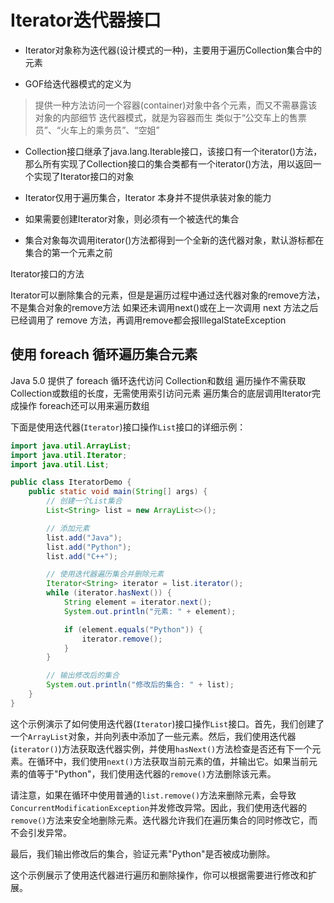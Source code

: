# Iterator迭代器接口

- Iterator对象称为迭代器(设计模式的一种)，主要用于遍历Collection集合中的元素

- GOF给迭代器模式的定义为

> 提供一种方法访问一个容器(container)对象中各个元素，而又不需暴露该对象的内部细节
迭代器模式，就是为容器而生
类似于“公交车上的售票员”、“火车上的乘务员”、“空姐”

- Collection接口继承了java.lang.Iterable接口，该接口有一个iterator()方法，那么所有实现了Collection接口的集合类都有一个iterator()方法，用以返回一个实现了Iterator接口的对象

- Iterator仅用于遍历集合，Iterator 本身并不提供承装对象的能力

- 如果需要创建Iterator对象，则必须有一个被迭代的集合

- 集合对象每次调用iterator()方法都得到一个全新的迭代器对象，默认游标都在集合的第一个元素之前

Iterator接口的方法

Iterator可以删除集合的元素，但是是遍历过程中通过迭代器对象的remove方法，不是集合对象的remove方法
如果还未调用next()或在上一次调用 next 方法之后已经调用了 remove 方法，再调用remove都会报IllegalStateException

## 使用 foreach 循环遍历集合元素

Java 5.0 提供了 foreach 循环迭代访问 Collection和数组
遍历操作不需获取Collection或数组的长度，无需使用索引访问元素
遍历集合的底层调用Iterator完成操作
foreach还可以用来遍历数组

下面是使用迭代器(`Iterator`)接口操作`List`接口的详细示例：

```java
import java.util.ArrayList;
import java.util.Iterator;
import java.util.List;

public class IteratorDemo {
    public static void main(String[] args) {
        // 创建一个List集合
        List<String> list = new ArrayList<>();

        // 添加元素
        list.add("Java");
        list.add("Python");
        list.add("C++");

        // 使用迭代器遍历集合并删除元素
        Iterator<String> iterator = list.iterator();
        while (iterator.hasNext()) {
            String element = iterator.next();
            System.out.println("元素: " + element);

            if (element.equals("Python")) {
                iterator.remove();
            }
        }

        // 输出修改后的集合
        System.out.println("修改后的集合: " + list);
    }
}
```

这个示例演示了如何使用迭代器(`Iterator`)接口操作`List`接口。首先，我们创建了一个`ArrayList`对象，并向列表中添加了一些元素。然后，我们使用迭代器(`iterator()`)方法获取迭代器实例，并使用`hasNext()`方法检查是否还有下一个元素。在循环中，我们使用`next()`方法获取当前元素的值，并输出它。如果当前元素的值等于"Python"，我们使用迭代器的`remove()`方法删除该元素。

请注意，如果在循环中使用普通的`list.remove()`方法来删除元素，会导致`ConcurrentModificationException`并发修改异常。因此，我们使用迭代器的`remove()`方法来安全地删除元素。迭代器允许我们在遍历集合的同时修改它，而不会引发异常。

最后，我们输出修改后的集合，验证元素"Python"是否被成功删除。

这个示例展示了使用迭代器进行遍历和删除操作，你可以根据需要进行修改和扩展。

